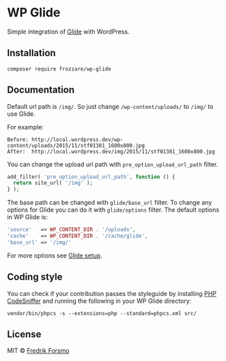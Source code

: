 # WP Glide

Simple integration of [Glide](http://glide.thephpleague.com/) with WordPress.

## Installation

```
composer require frozzare/wp-glide
```

## Documentation

Default url path is `/img/`. So just change `/wp-content/uploads/` to `/img/` to use Glide.

For example:

```
Before: http://local.wordpress.dev/wp-content/uploads/2015/11/stf01381_1600x800.jpg
After:  http://local.wordpress.dev/img/2015/11/stf01381_1600x800.jpg
```

You can change the upload url path with `pre_option_upload_url_path` filter.

```php
add_filter( 'pre_option_upload_url_path', function () {
  return site_url( '/img' );
} );
```

The base path can be changed with `glide/base_url` filter. To change any options for Glide you can do it with `glide/options` filter. The default options in WP Glide is:

```php
'source'   => WP_CONTENT_DIR . '/uploads',
'cache'    => WP_CONTENT_DIR . '/cache/glide',
'base_url' => '/img/'
```

For more options see [Glide setup](http://glide.thephpleague.com/1.0/config/setup/).

## Coding style

You can check if your contribution passes the styleguide by installing [PHP CodeSniffer](https://github.com/squizlabs/PHP_CodeSniffer) and running the following in your WP Glide directory:

```
vendor/bin/phpcs -s --extensions=php --standard=phpcs.xml src/
```

## License

MIT © [Fredrik Forsmo](https://github.com/frozzare)
